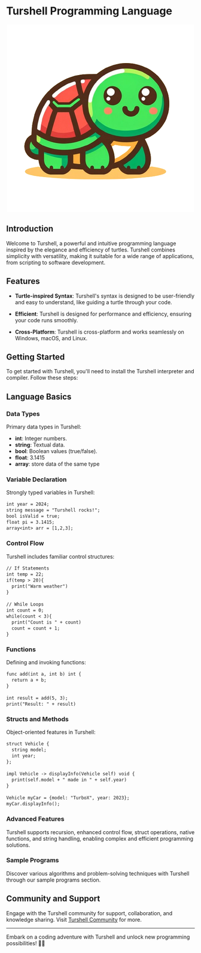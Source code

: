 
# Turshell Programming Language


<div align="center">
  <img src="turshell.png" alt="Turshell Logo" width="500">
</div>

## Introduction

Welcome to Turshell, a powerful and intuitive programming language inspired by the elegance and efficiency of turtles. Turshell combines simplicity with versatility, making it suitable for a wide range of applications, from scripting to software development.

## Features

- **Turtle-inspired Syntax**: Turshell's syntax is designed to be user-friendly and easy to understand, like guiding a turtle through your code.

- **Efficient**: Turshell is designed for performance and efficiency, ensuring your code runs smoothly.

- **Cross-Platform**: Turshell is cross-platform and works seamlessly on Windows, macOS, and Linux.

## Getting Started

To get started with Turshell, you'll need to install the Turshell interpreter and compiler. Follow these steps:

<!-- 1. [Download the Turshell installer](https://turshell-lang.com/downloads). -->
<!--  -->
<!-- 2. Run the installer and follow the installation instructions. -->
<!--  -->
<!-- 3. Once installed, you can start writing and executing Turshell code right away! -->


## Language Basics

### Data Types


Primary data types in Turshell:
- **int**: Integer numbers.
- **string**: Textual data.
- **bool**: Boolean values (true/false).
- **float**: 3.1415
- **array**: store data of the same type

### Variable Declaration
Strongly typed variables in Turshell:
```turshell
int year = 2024;
string message = "Turshell rocks!";
bool isValid = true;
float pi = 3.1415;
array<int> arr = [1,2,3];
```

### Control Flow
Turshell includes familiar control structures:
```turshell
// If Statements
int temp = 22;
if(temp > 20){
  print("Warm weather")
}

// While Loops
int count = 0;
while(count < 3){
  print("Count is " + count)
  count = count + 1;
}
```

### Functions
Defining and invoking functions:
```turshell
func add(int a, int b) int {
  return a + b;
}

int result = add(5, 3);
print("Result: " + result)
```

### Structs and Methods
Object-oriented features in Turshell:
```turshell
struct Vehicle {
  string model;
  int year;
};

impl Vehicle -> displayInfo(Vehicle self) void {
  print(self.model + " made in " + self.year)
}

Vehicle myCar = {model: "TurboX", year: 2023};
myCar.displayInfo();
```

### Advanced Features
Turshell supports recursion, enhanced control flow, struct operations, native functions, and string handling, enabling complex and efficient programming solutions.

### Sample Programs
Discover various algorithms and problem-solving techniques with Turshell through our sample programs section.

## Community and Support
Engage with the Turshell community for support, collaboration, and knowledge sharing. Visit [Turshell Community](https://turshell-lang.com/community) for more.

---

Embark on a coding adventure with Turshell and unlock new programming possibilities! 🐢🚀

